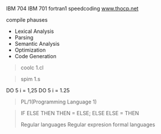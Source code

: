 IBM 704
IBM 701
fortran1
speedcoding
www.thocp.net

compile phauses

+ Lexical Analysis
+ Parsing
+ Semantic Analysis
+ Optimization
+ Code Generation

> coolc 1.cl

> spim 1.s

DO 5 i = 1,25
DO 5 i = 1.25

> PL/1(Programming Language 1)

> IF ELSE THEN THEN = ELSE; ELSE ELSE = THEN
> 
> Regular languages
  Regular expresion
  formal languages
